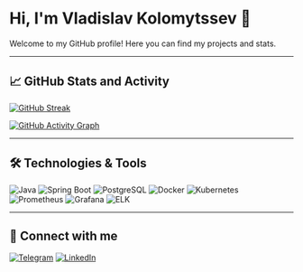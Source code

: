 # Hi, I'm Vladislav Kolomytssev 👋

Welcome to my GitHub profile! Here you can find my projects and stats.

---

## 📈 GitHub Stats and Activity

[![GitHub Streak](https://streak-stats.demolab.com/?user=DVKolm)](https://git.io/streak-stats)

[![GitHub Activity Graph](https://activity-graph.herokuapp.com/graph?username=DVKolm&theme=react-dark)](https://github.com/DVKolm)

---

## 🛠 Technologies & Tools

![Java](https://img.shields.io/badge/Java-007396?style=flat-square&logo=java&logoColor=white)
![Spring Boot](https://img.shields.io/badge/Spring%20Boot-6DB33F?style=flat-square&logo=spring&logoColor=white)
![PostgreSQL](https://img.shields.io/badge/PostgreSQL-316192?style=flat-square&logo=postgresql&logoColor=white)
![Docker](https://img.shields.io/badge/Docker-2496ED?style=flat-square&logo=docker&logoColor=white)
![Kubernetes](https://img.shields.io/badge/Kubernetes-326CE5?style=flat-square&logo=kubernetes&logoColor=white)
![Prometheus](https://img.shields.io/badge/Prometheus-E6522C?style=flat-square&logo=prometheus&logoColor=white)
![Grafana](https://img.shields.io/badge/Grafana-F46800?style=flat-square&logo=grafana&logoColor=white)
![ELK](https://img.shields.io/badge/ELK-005571?style=flat-square&logo=elastic&logoColor=white)

---

## 🔗 Connect with me

[![Telegram](https://img.shields.io/badge/Telegram-0088CC?style=flat-square&logo=telegram&logoColor=white)](https://t.me/cdeki)
[![LinkedIn](https://img.shields.io/badge/LinkedIn-0A66C2?style=flat-square&logo=linkedin&logoColor=white)](https://linkedin.com/in/vladislavkolomytsev)
